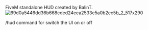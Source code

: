 FiveM standalone HUD created by BalinT.
![69d0a5446dd36b668cded24eea2533e5a0b2ec5b_2_517x290](https://github.com/user-attachments/assets/8fb53116-cef3-4cd8-90d2-79ac6e87d121)

/hud command for switch the UI on or off

